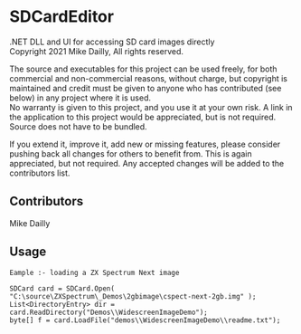 # SDCardEditor
.NET DLL and UI for accessing SD card images directly  
Copyright 2021 Mike Dailly, All rights reserved.

The source and executables for this project can be used freely, for both commercial and non-commercial reasons, without charge, but copyright is maintained and credit must be given to anyone who has contributed (see below) in any project where it is used.  
No warranty is given to this project, and you use it at your own risk. A link in the application to this project would be appreciated, but is not required. Source does not have to be bundled.  

If you extend it, improve it, add new or missing features, please consider pushing back all changes for others to benefit from. This is again appreciated, but not required. Any accepted changes will be added to the contributors list.


Contributors
------------
Mike Dailly


Usage
-----

	Eample :- loading a ZX Spectrum Next image  

	SDCard card = SDCard.Open( "C:\source\ZXSpectrum\_Demos\2gbimage\cspect-next-2gb.img" );  
	List<DirectoryEntry> dir = card.ReadDirectory("Demos\\WidescreenImageDemo");  
	byte[] f = card.LoadFile("demos\\WidescreenImageDemo\\readme.txt");  

